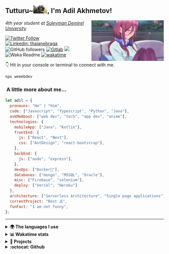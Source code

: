 <h2>Tutturu~<img src="img/tuturu.gif" width="45" alt="">, I'm Adil Akhmetov! <img src="img/miku-dance.gif" width="50" alt=""></h2>
<img align='right' src="img/miku.gif" width="230" alt="">
<p><em>4th year student at <a href="https://sdu.edu.kz/">Suleyman Demirel University</a>
<a href="https://sdu.edu.kz/"><img src="img/sdu-ahegao.svg" align="right" width="100" alt=""></a>
</em></p>

[![Twitter Follow](https://img.shields.io/twitter/follow/weeebdev?label=Follow)](https://twitter.com/intent/follow?screen_name=weeebdev)
[![Linkedin: thaianebraga](https://img.shields.io/badge/-adildev-blue?style=flat-square&logo=Linkedin&logoColor=white&link=https://www.linkedin.com/in/adildev/)](https://www.linkedin.com/in/adildev/)
![GitHub followers](https://img.shields.io/github/followers/weeebdev?label=Follow&style=flat-square)
[![Gitlab](https://img.shields.io/badge/Gitlab-weeebdev-orange?style=flat-square&logo=gitlab)](https://gitlab.com/weeebdev)
![](https://visitor-badge.glitch.me/badge?page_id=weeebdev.weeebdev)
![Waka Readme](https://github.com/weeebdev/weeebdev/workflows/Waka%20Readme/badge.svg)
[![wakatime](https://wakatime.com/badge/user/1fb6390f-222e-4088-8de8-840ef1443858.svg)](https://wakatime.com/@1fb6390f-222e-4088-8de8-840ef1443858)
<!-- [![Leetcode badge](https://leetcode-badge.chyroc.cn/?name=user3449f)](https://leetcode.com/user3449f/) -->

👇 Hit in your console or terminal to connect with me.

```bash
npx weeebdev
```

### <img src="https://media.giphy.com/media/VgCDAzcKvsR6OM0uWg/giphy.gif" width="50" alt=""> A little more about me...

```javascript
let adil = {
  pronouns: "He" | "Him",
  code: ["Javascript", "Typescript", "Python", "Java"],
  askMeAbout: ["web dev", "tech", "app dev", "anime"],
  technologies: {
    mobileApp: ["Java", "Kotlin"],
    frontEnd: {
      js: ["React", "Next"],
      css: ["AntDesign", "react-bootstrap"],
    },
    backEnd: {
      js: ["node", "express"],
    },
    devOps: ["Docker🐳"],
    databases: ["mongo", "MSSQL", "Oracle"],
    misc: ["Firebase", "selenium"],
    deploy: ["Vercel", "Heroku"]
  },
  architecture: ["Serverless Architecture", "Single page applications"],
  currentProject: "Rest ⛱",
  funFact: "I am not funny",
};
```

---

<details>
  <summary><b>🌍 The languages I use</b></summary>
  <hr>
  
  
| ⏰ Past month | ⌛️ Past Year |
|---|---|
| <a href="https://wakatime.com/@adildev"><img src="https://wakatime.com/share/@adilDev/4ebe423a-b427-4031-b073-d221b9528df7.svg" height="300px"></a> | <a href="https://wakatime.com/@adildev"><img src="https://wakatime.com/share/@adilDev/1b4a30f1-9a7f-47fe-b8d2-0fc90f37fcd3.svg" height="300px"></a> |
</details>

<details>
<summary><b>📊 Wakatime stats</b><br></summary>
<div>
<hr/>

<!--START_SECTION:waka-->
![Profile Views](http://img.shields.io/badge/Profile%20Views-18-blue)

![Lines of code](https://img.shields.io/badge/From%20Hello%20World%20I%27ve%20Written-1.9%20million%20lines%20of%20code-blue)

**🐱 My GitHub Data** 

> 🏆 542 Contributions in the Year 2021
 > 
> 📦 266.4 kB Used in GitHub's Storage 
 > 
> 💼 Opted to Hire
 > 
> 📜 37 Public Repositories 
 > 
> 🔑 10 Private Repositories  
 > 
**I'm a Night 🦉** 

```text
🌞 Morning    39 commits     █░░░░░░░░░░░░░░░░░░░░░░░░   6.12% 
🌆 Daytime    159 commits    ██████░░░░░░░░░░░░░░░░░░░   24.96% 
🌃 Evening    350 commits    █████████████░░░░░░░░░░░░   54.95% 
🌙 Night      89 commits     ███░░░░░░░░░░░░░░░░░░░░░░   13.97%

```
📅 **I'm Most Productive on Thursday** 

```text
Monday       103 commits    ████░░░░░░░░░░░░░░░░░░░░░   16.17% 
Tuesday      87 commits     ███░░░░░░░░░░░░░░░░░░░░░░   13.66% 
Wednesday    69 commits     ██░░░░░░░░░░░░░░░░░░░░░░░   10.83% 
Thursday     160 commits    ██████░░░░░░░░░░░░░░░░░░░   25.12% 
Friday       44 commits     █░░░░░░░░░░░░░░░░░░░░░░░░   6.91% 
Saturday     87 commits     ███░░░░░░░░░░░░░░░░░░░░░░   13.66% 
Sunday       87 commits     ███░░░░░░░░░░░░░░░░░░░░░░   13.66%

```


📊 **This Week I Spent My Time On** 

```text
⌚︎ Time Zone: Asia/Almaty

💬 Programming Languages: 
Java                     7 hrs 32 mins       ████████░░░░░░░░░░░░░░░░░   34.36% 
Go                       6 hrs 36 mins       ███████░░░░░░░░░░░░░░░░░░   30.13% 
TypeScript               2 hrs 21 mins       ██░░░░░░░░░░░░░░░░░░░░░░░   10.71% 
Properties               2 hrs 1 min         ██░░░░░░░░░░░░░░░░░░░░░░░   9.2% 
Other                    1 hr 55 mins        ██░░░░░░░░░░░░░░░░░░░░░░░   8.81%

🔥 Editors: 
IntelliJ                 10 hrs 21 mins      ███████████░░░░░░░░░░░░░░   47.17% 
VS Code                  9 hrs 37 mins       ███████████░░░░░░░░░░░░░░   43.86% 
Fish                     1 hr 55 mins        ██░░░░░░░░░░░░░░░░░░░░░░░   8.79% 
Vim                      2 mins              ░░░░░░░░░░░░░░░░░░░░░░░░░   0.19%

🐱‍💻 Projects: 
dar-internship           8 hrs 7 mins        █████████░░░░░░░░░░░░░░░░   37.02% 
Small Hat 54             6 hrs 36 mins       ███████░░░░░░░░░░░░░░░░░░   30.09% 
Terminal                 1 hr 55 mins        ██░░░░░░░░░░░░░░░░░░░░░░░   8.79% 
Billowing Brook 89       1 hr 24 mins        █░░░░░░░░░░░░░░░░░░░░░░░░   6.39% 
go-halyk-async           1 hr 14 mins        █░░░░░░░░░░░░░░░░░░░░░░░░   5.64%

💻 Operating System: 
Linux                    21 hrs 56 mins      █████████████████████████   100.0%

```

**I Mostly Code in JavaScript** 

```text
JavaScript               12 repos            █████░░░░░░░░░░░░░░░░░░░░   22.64% 
Jupyter Notebook         11 repos            █████░░░░░░░░░░░░░░░░░░░░   20.75% 
Java                     6 repos             ██░░░░░░░░░░░░░░░░░░░░░░░   11.32% 
TypeScript               6 repos             ██░░░░░░░░░░░░░░░░░░░░░░░   11.32% 
HTML                     5 repos             ██░░░░░░░░░░░░░░░░░░░░░░░   9.43%

```


**Timeline**

![Chart not found](https://raw.githubusercontent.com/weeebdev/weeebdev/master/charts/bar_graph.png) 


 Last Updated on 06/10/2021
<!--END_SECTION:waka-->
</div>
</details>

<details>
<summary><b>🧾 Projects</b></summary>
<hr>

|Project|Status|
|---|---|
|[![ReadMe Card](https://github-readme-stats.vercel.app/api/pin/?username=weeebdev&repo=waifu.pics&theme=dracula)](https://github.com/weeebdev/waifu.pics)|[![time tracker](https://wakatime.com/badge/github/weeebdev/waifu.pics.svg)](https://wakatime.com/badge/github/weeebdev/waifu.pics)|
|[![ReadMe Card](https://github-readme-stats.vercel.app/api/pin/?username=mentor-ship&repo=mentorship&theme=dracula)](https://github.com/Mentor-ship/Mentorship)|[![time tracker](https://wakatime.com/badge/github/Mentor-ship/Mentorship.svg)](https://wakatime.com/badge/github/Mentor-ship/Mentorship)|
|[![ReadMe Card](https://github-readme-stats.vercel.app/api/pin/?username=masters-and-Abu&repo=tolqyn&theme=dracula)](https://github.com/Masters-and-Abu/Tolqyn)|[![time tracker](https://wakatime.com/badge/github/Masters-and-Abu/Tolqyn.svg)](https://wakatime.com/badge/github/Masters-and-Abu/Tolqyn)|
|[![ReadMe Card](https://github-readme-stats.vercel.app/api/pin/?username=dracula&repo=unigram&theme=dracula)](https://github.com/dracula/unigram)||

</details>

<details>
  <summary><b>:octocat: Github</b></summary>
  <hr>
  <a href="https://sourcekarma.vercel.app/weeebdev"><img src="https://sourcekarma-og.vercel.app/api/weeebdev/github" alt="" align="left"/></a>
  <img src="https://github-readme-stats.vercel.app/api?username=weeebdev&show_icons=true&theme=dracula&hide_title=true&hide_rank=true&count_private=true" align="right"/>
</details>
<div align="center">
  <kbd>
    <img src="https://waifu.now.sh/sfw/hug" alt="">
  </kbd>
</div>
